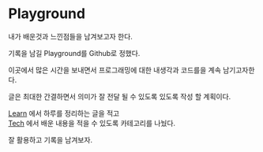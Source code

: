 # **Playground**

내가 배운것과 느낀점들을 남겨보고자 한다.

기록을 남길 Playground를 Github로 정했다.

이곳에서 많은 시간을 보내면서 프로그래밍에 대한 내생각과 코드를을 계속 남기고자한다.

글은 최대한 간결하면서 의미가 잘 전달 될 수 있도록 있도록 작성 할 계획이다.

[Learn](https://github.com/kongom2/learn) 에서 하루를 정리하는 글을 적고<br/>
[Tech](https://github.com/kongom2/tech) 에서 배운 내용을 적을 수 있도록 카테고리를 나눴다.

잘 활용하고 기록을 남겨보자.
